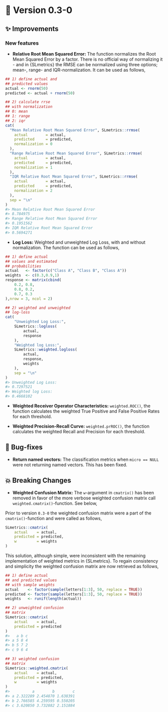 

# :bookmark: Version 0.3-0

## :sparkles: Improvements

### New features

- **Relative Root Mean Squared Error:** The function normalizes the Root
  Mean Squared Error by a factor. There is no official way of
  normalizing it - and in {SLmetrics} the RMSE can be normalized using
  three options; mean-, range- and IQR-normalization. It can be used as
  follows,

``` r
## 1) define actual and
## predicted values
actual <- rnorm(50)
predicted <- actual + rnorm(50)

## 2) calculate rrse
## with normalization
## 0: mean
## 1: range
## 2: iqr
cat(
  "Mean Relative Root Mean Squared Error", SLmetrics::rrmse(
    actual        = actual,
    predicted     = predicted,
    normalization = 0
  ),
  "Range Relative Root Mean Squared Error", SLmetrics::rrmse(
    actual        = actual,
    predicted     = predicted,
    normalization = 1
  ),
  "IQR Relative Root Mean Squared Error", SLmetrics::rrmse(
    actual        = actual,
    predicted     = predicted,
    normalization = 2
  ),
  sep = "\n"
)
#> Mean Relative Root Mean Squared Error
#> 8.784975
#> Range Relative Root Mean Squared Error
#> 0.1951562
#> IQR Relative Root Mean Squared Error
#> 0.5694271
```

- **Log Loss:** Weighted and unweighted Log Loss, with and without
  normalization. The function can be used as follows,

``` r
## 1) define actual
## values and estimated
## probabilities
actual   <- factor(c("Class A", "Class B", "Class A"))
weights  <- c(0.3,0.9,1) 
response <- matrix(cbind(
    0.2, 0.8,
    0.8, 0.2,
    0.7, 0.3
),nrow = 3, ncol = 2)

## 2) weighted and unweighted
## log-loss
cat(
    "Unweighted Log Loss:",
    SLmetrics::logloss(
        actual,
        response
    ),
    "Weighted log Loss:",
    SLmetrics::weighted.logloss(
        actual,
        response,       
        weights
    ),
    sep = "\n"
)
#> Unweighted Log Loss:
#> 0.7297521
#> Weighted log Loss:
#> 0.4668102
```

- **Weighted Receiver Operator Characteristics:** `weighted.ROC()`, the
  function calculates the weighted True Positive and False Positive
  Rates for each threshold.

- **Weighted Precision-Recall Curve:** `weighted.prROC()`, the function
  calculates the weighted Recall and Precision for each threshold.

## :bug: Bug-fixes

- **Return named vectors:** The classification metrics when
  `micro == NULL` were not returning named vectors. This has been fixed.

## :boom: Breaking Changes

- **Weighted Confusion Matrix:** The `w`-argument in `cmatrix()` has
  been removed in favor of the more verbose weighted confusion matrix
  call `weighted.cmatrix()`-function. See below,

Prior to version `0.3-0` the weighted confusion matrix were a part of
the `cmatrix()`-function and were called as follows,

``` r
SLmetrics::cmatrix(
    actual    = actual,
    predicted = predicted,
    w         = weights
)
```

This solution, although simple, were inconsistent with the remaining
implementation of weighted metrics in {SLmetrics}. To regain consistency
and simplicity the weighted confusion matrix are now retrieved as
follows,

``` r
## 1) define actual
## and predicted values
## with sample weights
actual    <- factor(sample(letters[1:3], 50, replace = TRUE))
predicted <- factor(sample(letters[1:3], 50, replace = TRUE))
weights   <- runif(length(actual))

## 2) unweighted confusion
## matrix
SLmetrics::cmatrix(
    actual    = actual,
    predicted = predicted
)
#>   a b c
#> a 5 8 4
#> b 5 7 2
#> c 9 6 4

## 3) weighted confusion
## matrix
SLmetrics::weighted.cmatrix(
    actual    = actual,
    predicted = predicted,
    w         = weights
)
#>          a        b        c
#> a 2.322289 2.454870 1.638391
#> b 2.766585 4.259595 0.550205
#> c 3.620850 3.732882 2.151884
```
